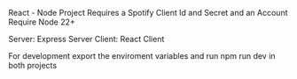 React - Node Project
Requires a Spotify Client Id and Secret and an Account
Require Node 22+

Server: Express Server
Client: React Client

For development export the enviroment variables and run npm run dev in both projects
